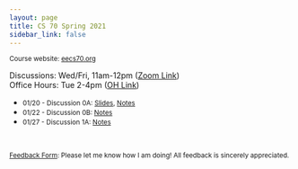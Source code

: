 ```yaml
---
layout: page
title: CS 70 Spring 2021
sidebar_link: false
---
```


<small> Course website: <a href='https://www.eecs70.org'>eecs70.org</a> </small>

Discussions: Wed/Fri, 11am-12pm (<a href='https://berkeley.zoom.us/j/93166055219?pwd=QVNKK2hvdEQvak9sQm1wWnVQamdlQT09'>Zoom Link</a>)
<br>
Office Hours: Tue 2-4pm (<a href='https://oh.eecs70.org'>OH Link</a>)

* <small> 01/20 - Discussion 0A: <a href='https://docs.google.com/presentation/d/1ruLXTOKdQ9Q-3QI4MGS-X-d_i9AjLMVkQSL2-8gSGM0/edit?usp=sharing'>Slides</a>, <a href='/assets/pdfs/cs70/sp21cs70/dis0a.pdf'>Notes</a> </small>
* <small> 01/22 - Discussion 0B: <a href='/assets/pdfs/cs70/sp21cs70/dis0b.pdf'>Notes</a> </small>
* <small> 01/27 - Discussion 1A: <a href='/assets/pdfs/cs70/sp21cs70/dis1a.pdf'>Notes</a> </small>



<br>

<small><a href='https://forms.gle/QEK1meixGCxbfHBP8'>Feedback Form</a>: Please let me know how I am doing! All feedback is sincerely appreciated.</small>
